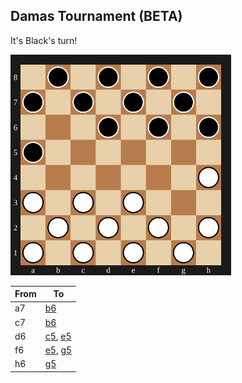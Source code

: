 ## Damas Tournament (BETA)

It's Black's turn!

<img src="https://raw.githubusercontent.com/Igor0Pires/Igor0Pires/889ccd838b2fe258dd7bdaa297be38ad7ce22e3d/assets/board.svg" alt="board" width="70%"/>

| From | To |
| ---- | -- |
| a7 | [b6](https://github.com/Igor0Pires/Igor0Pires/issues/new?title=damas%7Cmove%7Ca7-b6) |
| c7 | [b6](https://github.com/Igor0Pires/Igor0Pires/issues/new?title=damas%7Cmove%7Cc7-b6) |
| d6 | [c5](https://github.com/Igor0Pires/Igor0Pires/issues/new?title=damas%7Cmove%7Cd6-c5), [e5](https://github.com/Igor0Pires/Igor0Pires/issues/new?title=damas%7Cmove%7Cd6-e5) |
| f6 | [e5](https://github.com/Igor0Pires/Igor0Pires/issues/new?title=damas%7Cmove%7Cf6-e5), [g5](https://github.com/Igor0Pires/Igor0Pires/issues/new?title=damas%7Cmove%7Cf6-g5) |
| h6 | [g5](https://github.com/Igor0Pires/Igor0Pires/issues/new?title=damas%7Cmove%7Ch6-g5) |

